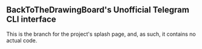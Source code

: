## BackToTheDrawingBoard's Unofficial Telegram CLI interface

This is the branch for the project's splash page, and, as such, it contains
no actual code.
